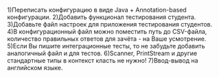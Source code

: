 1)Переписать конфигурацию в виде Java + Annotation-based конфигурации.
2)Добавить функционал тестирования студента.
3)Добавьте файл настроек для приложения тестирования студентов.
4)В конфигурационный файл можно поместить путь до CSV-файла, количество правильных ответов для зачёта - на Ваше усмотрение.
5)Если Вы пишите интеграционные тесты, то не забудьте добавить аналогичный файл и для тестов.
6)Scanner, PrintStream и другие стандартные типы в контекст класть не нужно!
7)Ввод-вывод на английском языке.

